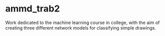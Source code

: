 # ammd_trab2
Work dedicated to the machine learning course in college, with the aim of creating three different network models for classifying simple drawings.
